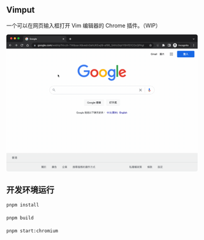 ## Vimput

一个可以在网页输入框打开 Vim 编辑器的 Chrome 插件。（WIP）

![](./screenshots/screenshot.gif)

## 开发环境运行

```bash
pnpm install 

pnpm build

pnpm start:chromium
```
